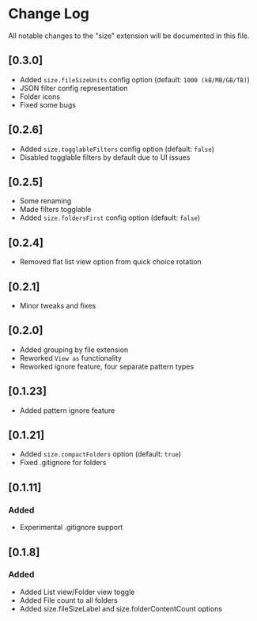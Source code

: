 # Change Log

All notable changes to the "size" extension will be documented in this file.

## [0.3.0]

- Added `size.fileSizeUnits` config option (default: `1000 (kB/MB/GB/TB)`)
- JSON filter config representation
- Folder icons
- Fixed some bugs

## [0.2.6]

- Added `size.togglableFilters` config option (default: `false`)
- Disabled togglable filters by default due to UI issues

## [0.2.5]

- Some renaming
- Made filters togglable
- Added `size.foldersFirst` config option (default: `false`)

## [0.2.4]

- Removed flat list view option from quick choice rotation

## [0.2.1]

- Minor tweaks and fixes

## [0.2.0]

- Added grouping by file extension
- Reworked `View as` functionality
- Reworked ignore feature, four separate pattern types

## [0.1.23]

- Added pattern ignore feature

## [0.1.21]

- Added `size.compactFolders` option (default: `true`)
- Fixed .gitignore for folders

## [0.1.11]

### Added

- Experimental .gitignore support

## [0.1.8]

### Added

- Added List view/Folder view toggle
- Added File count to all folders
- Added size.fileSizeLabel and size.folderContentCount options